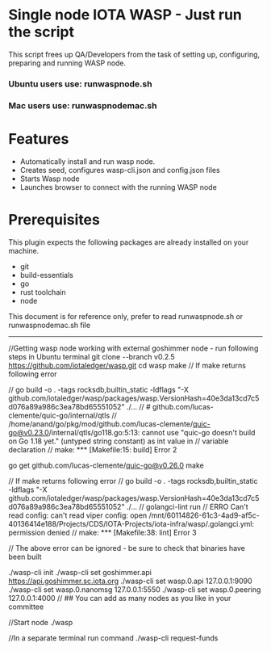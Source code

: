 # Single node IOTA WASP - Just run the script
This script frees up QA/Developers from the task of setting up, configuring, preparing and running WASP node.

### Ubuntu users use: runwaspnode.sh 
### Mac users use: runwaspnodemac.sh 


# Features
 - Automatically install and run wasp node.
 - Creates seed, configures wasp-cli.json and config.json files
 - Starts Wasp node
 - Launches browser to connect with the running WASP node

# Prerequisites
This plugin expects the following packages are already installed on your machine.
 - git
 - build-essentials
 - go
 - rust toolchain
 - node
 
 This document is for reference only, prefer to read runwaspnode.sh or runwaspnodemac.sh file

 ----------
 

//Getting wasp node working with external goshimmer node - run following steps in Ubuntu terminal
git clone --branch v0.2.5 https://github.com/iotaledger/wasp.git
cd wasp
make
// If make returns following error 

// go build -o . -tags rocksdb,builtin_static -ldflags "-X github.com/iotaledger/wasp/packages/wasp.VersionHash=40e3da13cd7c5d076a89a986c3ea78bd65551052" ./...
// # github.com/lucas-clemente/quic-go/internal/qtls
// /home/anand/go/pkg/mod/github.com/lucas-clemente/quic-go@v0.23.0/internal/qtls/go118.go:5:13: cannot use "quic-go doesn't build on Go 1.18 yet." (untyped string constant) as int value in 
// variable declaration
// make: *** [Makefile:15: build] Error 2

go get github.com/lucas-clemente/quic-go@v0.26.0
make

// If make returns following error 
// go build -o . -tags rocksdb,builtin_static -ldflags "-X github.com/iotaledger/wasp/packages/wasp.VersionHash=40e3da13cd7c5d076a89a986c3ea78bd65551052" ./...
// golangci-lint run
// ERRO Can't read config: can't read viper config: open /mnt/60114826-61c3-4ad9-af5c-40136414e188/Projects/CDS/IOTA-Projects/iota-infra/wasp/.golangci.yml: permission denied 
// make: *** [Makefile:38: lint] Error 3

// The above error can be ignored - be sure to check that binaries have been built

./wasp-cli init
./wasp-cli set goshimmer.api https://api.goshimmer.sc.iota.org
./wasp-cli set wasp.0.api 127.0.0.1:9090
./wasp-cli set wasp.0.nanomsg 127.0.0.1:5550
./wasp-cli set wasp.0.peering 127.0.0.1:4000
// ## You can add as many nodes as you like in your committee

//Start node
./wasp


//In a separate terminal run command
./wasp-cli request-funds
